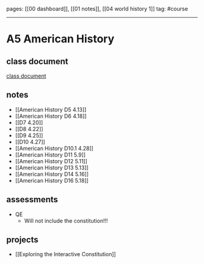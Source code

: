 pages: [[00 dashboard]], [[01 notes]], [[04 world history 1]]
tag: #course

___ 

# A5 American History

## class document
[class document](https://docs.google.com/document/d/1kRUyWcLC5NmnMTzZWt-qzbn9ZC3YzK_pViZOrEQTw2U/edit)

## notes
- [[American History D5 4.13]]
- [[American History D6 4.18]]
- [[D7 4.20]]
- [[D8 4.22]]
- [[D9 4.25]]
- [[D10 4.27]]
- [[American History D10.1 4.28]] 
- [[American History D11 5.9]] 
- [[American History D12 5.11]] 
- [[American History D13 5.13]] 
- [[American History D14 5.16]]
- [[American History D16 5.18]]


## assessments 
- QE
	- Will not include the constitution!!!


## projects
- [[Exploring the Interactive Constitution]]